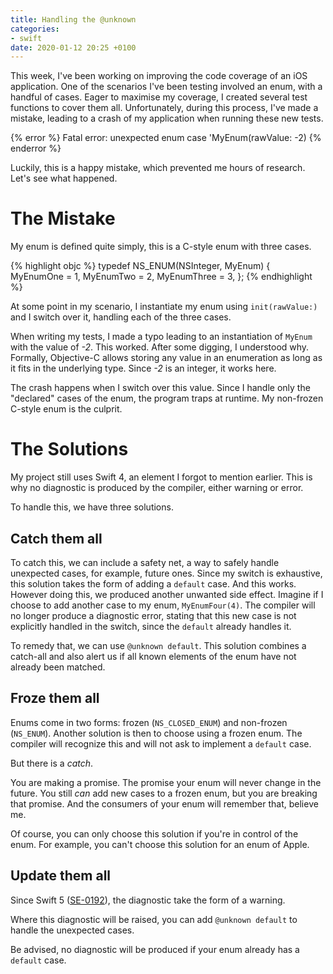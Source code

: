 ```yaml
---
title: Handling the @unknown
categories:
- swift
date: 2020-01-12 20:25 +0100
---
```

This week, I've been working on improving the code coverage of an iOS application.
One of the scenarios I've been testing involved an enum, with a handful of cases.
Eager to maximise my coverage, I created several test functions to cover them all.
Unfortunately, during this process, I've made a mistake, leading to a crash of my application when running these new tests.

{% error %}
Fatal error: unexpected enum case 'MyEnum(rawValue: -2)
{% enderror %}

Luckily, this is a happy mistake, which prevented me hours of research.
Let's see what happened.

# The Mistake

My enum is defined quite simply, this is a C-style enum with three cases.

{% highlight objc %}
typedef NS_ENUM(NSInteger, MyEnum) {
 MyEnumOne = 1,
 MyEnumTwo = 2,
 MyEnumThree = 3,
};
{% endhighlight %}

At some point in my scenario, I instantiate my enum using `init(rawValue:)` and I switch over it, handling each of the three cases.

When writing my tests, I made a typo leading to an instantiation of `MyEnum` with the value of *-2*. This worked.
After some digging, I understood why. Formally, Objective-C allows storing any value in an enumeration as long as it fits in the underlying type. Since *-2* is an integer, it works here.

The crash happens when I switch over this value. Since I handle only the "declared" cases of the enum, the program traps at runtime. My non-frozen C-style enum is the culprit.

# The Solutions

My project still uses Swift 4, an element I forgot to mention earlier.
This is why no diagnostic is produced by the compiler, either warning or error.

To handle this, we have three solutions.

## Catch them all

To catch this, we can include a safety net, a way to safely handle unexpected cases, for example, future ones.
Since my switch is exhaustive, this solution takes the form of adding a `default` case. And this works.
However doing this, we produced another unwanted side effect. Imagine if I choose to add another case to my enum, `MyEnumFour(4)`. The compiler will no longer produce a diagnostic error, stating that this new case is not explicitly handled in the switch, since the `default` already handles it.

To remedy that, we can use `@unknown default`. This solution combines a catch-all and also alert us if all known elements of the enum have not already been matched.

## Froze them all

Enums come in two forms: frozen (`NS_CLOSED_ENUM`) and non-frozen (`NS_ENUM`).
Another solution is then to choose using a frozen enum. The compiler will recognize this and will not ask to implement a `default` case.

But there is a _catch_. 

You are making a promise. The promise your enum will never change in the future.
You still _can_ add new cases to a frozen enum, but you are breaking that promise.
And the consumers of your enum will remember that, believe me.

Of course, you can only choose this solution if you're in control of the enum.
For example, you can't choose this solution for an enum of Apple.

## Update them all

Since Swift 5 ([SE-0192](https://github.com/apple/swift-evolution/blob/master/proposals/0192-non-exhaustive-enums.md)), the diagnostic take the form of a warning.

Where this diagnostic will be raised, you can add `@unknown default` to handle the unexpected cases.

Be advised, no diagnostic will be produced if your enum already has a `default` case.
